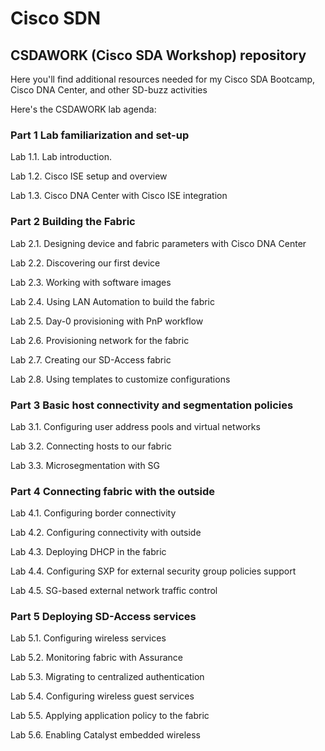 # Cisco SDN
## CSDAWORK (Cisco SDA Workshop) repository

Here you'll find additional resources needed for my Cisco SDA Bootcamp, Cisco DNA Center, and other SD-buzz activities

Here's the CSDAWORK lab agenda:

### Part 1 Lab familiarization and set-up	
Lab 1.1. Lab introduction.	

Lab 1.2. Cisco ISE setup and overview	

Lab 1.3. Cisco DNA Center with Cisco ISE integration	

### Part 2 Building the Fabric	
Lab 2.1. Designing device and fabric parameters with Cisco DNA Center	

Lab 2.2. Discovering our first device	

Lab 2.3. Working with software images	

Lab 2.4. Using LAN Automation to build the fabric	

Lab 2.5. Day-0 provisioning with PnP workflow	

Lab 2.6. Provisioning network for the fabric	

Lab 2.7. Creating our SD-Access fabric	

Lab 2.8. Using templates to customize configurations	

### Part 3 Basic host connectivity and segmentation policies	
Lab 3.1. Configuring user address pools and virtual networks	

Lab 3.2. Connecting hosts to our fabric	

Lab 3.3. Microsegmentation with SG	

### Part 4 Connecting fabric with the outside	
Lab 4.1. Configuring border connectivity	

Lab 4.2. Configuring connectivity with outside	

Lab 4.3. Deploying DHCP in the fabric	

Lab 4.4. Configuring SXP for external security group policies support	

Lab 4.5. SG-based external network traffic control	

### Part 5 Deploying SD-Access services	
Lab 5.1. Configuring wireless services	

Lab 5.2. Monitoring fabric with Assurance	

Lab 5.3. Migrating to centralized authentication	

Lab 5.4. Configuring wireless guest services	

Lab 5.5. Applying application policy to the fabric	

Lab 5.6. Enabling Catalyst embedded wireless
